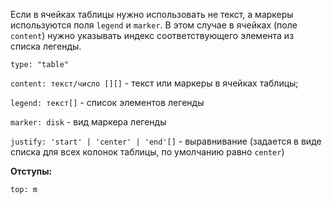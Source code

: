 Если в ячейках таблицы нужно использовать не текст, а маркеры используются поля `legend` и `marker`. В этом
случае в ячейках (поле `content`) нужно указывать индекс соответствующего элемента из списка легенды.

`type: "table"`

`content: текст/число [][]` - текст или маркеры в ячейках таблицы;

`legend: текст[]` - список элементов легенды

`marker: disk` - вид маркера легенды

`justify: 'start' | 'center' | 'end'[]` - выравнивание (задается в виде списка для всех колонок таблицы, по умолчанию равно `center`)

**Отступы:**

`top: m`
